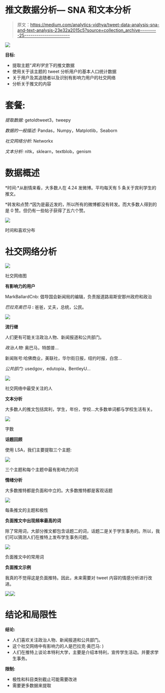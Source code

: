 # 推文数据分析— SNA 和文本分析

> 原文：<https://medium.com/analytics-vidhya/tweet-data-analysis-sna-and-text-analysis-23e32a2015c5?source=collection_archive---------25----------------------->

![](img/709dc33b9bfc75b6b00f57c783bcecaf.png)

**目标:**

*   提取主题“*宾利学生*下的推文数据
*   使用关于该主题的 tweet 分析用户的基本人口统计数据
*   关于用户及其追随者以及识别有影响力用户的社交网络
*   分析关于推文的内容

# **套餐:**

*提取数据:* getoldtweet3，tweepy

*数据的一般描述:* Pandas，Numpy，Matplotlib，Seaborn

*社交网络分析:* Networkx

*文本分析:* nltk，sklearn，textblob，genism

# **数据概述**

*时间:*从剧情来看，大多数人在 4.24 发微博。平均每天有 5 条关于宾利学生的推文。

*转发和点赞:*因为是最近发的，所以所有的微博都没有转发。而大多数人得到的是 0 赞。但仍有一些帖子获得了五六个赞。

![](img/f6e5e378ed2c202e695bc6e2ada99c1f.png)

时间和喜欢分布

# **社交网络分析**

![](img/9cc95f93b17939d95d72d7522d223fe7.png)

社交网络图

**有影响力的用户**

MarkBallardCnb: 倡导国会新闻局的编辑，负责报道路易斯安那州政府和政治

*巴拉克奥巴马* **:** 爸爸，丈夫，总统，公民。

![](img/ae7cb111d7ae8718926484048275bf9d.png)

**流行继**

人们更有可能关注政治人物、新闻报道和公共部门。

*政治人物:* 奥巴马，特朗普…

新闻账号:哈佛商业，美联社，华尔街日报，纽约时报，白宫…

*公共部门:* usedgov，edutopia，BentleyU…

![](img/7c26c84a7283faf9a1ef62dbb5977f2b.png)

社交网络中最受关注的人

**文本分析**

大多数人的推文包括宾利，学生，年份，学校…大多数单词都与学校生活有关。

![](img/d490740f8b202de4fce8c8971bee0b51.png)

字数

**话题回顾**

使用 LSA，我们主要提取三个主题:

![](img/701b204b26abf0c70d8aade38852e146.png)

三个主题和每个主题中最有影响力的词

**情绪分析**

大多数推特都是负面和中立的。大多数推特都是客观话题

![](img/7d8186f57603a6477d82e17d246d7342.png)

每条推文的主题和极性

**负面推文中出现频率最高的词**

除了常用词，大部分推文都包含话题二的词，话题二是关于学生事务的。所以，我们可以猜测人们在推特上发布学生事务问题。

![](img/b6ac8dc5e82483ccb46aaaade555d4a1.png)

负面推文中的常用词

**负面推文示例**

我真的不觉得这是负面推特。因此，未来需要对 tweet 内容的情感分析进行改进。

![](img/16df42515098ae7b133f4f0dc0c91ad4.png)![](img/f3e8079c70f42ba6ad5afa90a9e7c685.png)

# 结论和局限性

**结论:**

*   人们喜欢关注政治人物、新闻报道和公共部门。
*   这个社交网络中有影响力的人是巴拉克·奥巴马: )
*   人们在推特上谈论本特利大学，主要是介绍本特利，宣传学生活动。并要求学生事务。

**限制:**

*   极性和科目类别截止可能需要改进
*   需要更多数据来提取